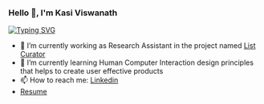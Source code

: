### Hello 👋, I'm Kasi Viswanath 

[![Typing SVG](https://readme-typing-svg.demolab.com?font=Fira+Code&pause=1000&width=435&lines=I'm+doing+masters+in+CS+at+NEU;I'm+working+as+Research+Assistant;I'm+looking+for+summer'23+Internships)](https://git.io/typing-svg)

- 🔭 I’m currently working as Research Assistant in the project named [List Curator](https://observablehq.com/@kasivisu4/list-curator-home-page?collection=@kasivisu4/list_curator)
- 🌱 I’m currently learning Human Computer Interaction design principles that helps to create user effective products
- 📫 How to reach me: [Linkedin](https://www.linkedin.com/in/kasivisu4/)
- [Resume](https://github.com/kasivisu4/kasivisu4/blob/main/Kasi_Viswanath_Vandanapu_Resume.pdf)

<!--
**kasivisu4/kasivisu4** is a ✨ _special_ ✨ repository because its `README.md` (this file) appears on your GitHub profile.

Here are some ideas to get you started:

- 🔭 I’m currently working on ...
- 🌱 I’m currently learning ...
- 👯 I’m looking to collaborate on ...
- 🤔 I’m looking for help with ...
- 💬 Ask me about ...
- 📫 How to reach me: ...
- 😄 Pronouns: ...
- ⚡ Fun fact: ...
-->
